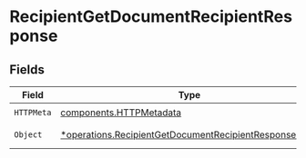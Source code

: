 # RecipientGetDocumentRecipientResponse


## Fields

| Field                                                                                                                         | Type                                                                                                                          | Required                                                                                                                      | Description                                                                                                                   |
| ----------------------------------------------------------------------------------------------------------------------------- | ----------------------------------------------------------------------------------------------------------------------------- | ----------------------------------------------------------------------------------------------------------------------------- | ----------------------------------------------------------------------------------------------------------------------------- |
| `HTTPMeta`                                                                                                                    | [components.HTTPMetadata](../../models/components/httpmetadata.md)                                                            | :heavy_check_mark:                                                                                                            | N/A                                                                                                                           |
| `Object`                                                                                                                      | [*operations.RecipientGetDocumentRecipientResponseBody](../../models/operations/recipientgetdocumentrecipientresponsebody.md) | :heavy_minus_sign:                                                                                                            | Successful response                                                                                                           |